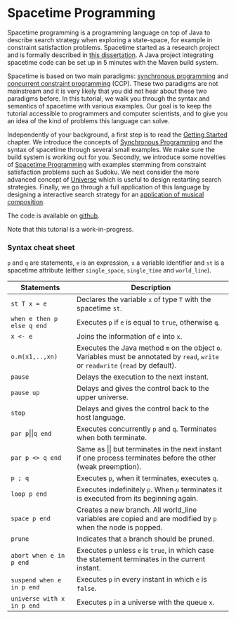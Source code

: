 # Spacetime Programming

Spacetime programming is a programming language on top of Java to describe search strategy when exploring a state-space, for example in constraint satisfaction problems.
Spacetime started as a research project and is formally described in [this dissertation](http://hyc.io/papers/dissertation-talbot.pdf).
A Java project integrating spacetime code can be set up in 5 minutes with the Maven build system.

Spacetime is based on two main paradigms: [synchronous programming](https://en.wikipedia.org/wiki/Synchronous_programming_language) and [concurrent constraint programming](https://en.wikipedia.org/wiki/Concurrent_constraint_logic_programming) (CCP).
These two paradigms are not mainstream and it is very likely that you did not hear about these two paradigms before.
In this tutorial, we walk you through the syntax and semantics of spacetime with various examples.
Our goal is to keep the tutorial accessible to programmers and computer scientists, and to give you an idea of the kind of problems this language can solve.

Independently of your background, a first step is to read the [Getting Started](getting-started.html) chapter.
We introduce the concepts of [Synchronous Programming](synchronous-programming.html) and the syntax of spacetime through several small examples.
We make sure the build system is working out for you.
Secondly, we introduce some novelties of [Spacetime Programming](learn-spacetime.html) with examples stemming from constraint satisfaction problems such as Sudoku.
We next consider the more advanced concept of [Universe](universe.html) which is useful to design restarting search strategies.
Finally, we go through a full application of this language by designing a interactive search strategy for an [application of musical composition](application-composition.html).

The code is available on [github](https://github.com/ptal/bonsai).

Note that this tutorial is a work-in-progress.

### Syntax cheat sheet

`p` and `q` are statements, `e` is an expression, `x` a variable identifier and `st` is a spacetime attribute (either `single_space`, `single_time` and `world_line`).

| Statements      | Description |
| --------------- | ----------- |
| `st T x = e`    | Declares the variable `x` of type `T` with the spacetime `st`. |
| `when e then p else q end` | Executes `p` if `e` is equal to `true`, otherwise `q`. |
| `x <- e`        | Joins the information of `e` into `x`. |
| `o.m(x1,..,xn)` | Executes the Java method `m` on the object `o`. Variables must be annotated by `read`, `write` or `readwrite` (`read` by default). |
| `pause`         | Delays the execution to the next instant. |
| `pause up`      | Delays and gives the control back to the upper universe. |
| `stop`          | Delays and gives the control back to the host language. |
| `par p`\|\|`q end`| Executes concurrently `p` and `q`. Terminates when both terminate. |
| `par p <> q end`| Same as \|\| but terminates in the next instant if one process terminates before the other (weak preemption). |
| `p ; q`         | Executes `p`, when it terminates, executes `q`. |
| `loop p end`    | Executes indefinitely `p`. When `p` terminates it is executed from its beginning again. |
| `space p end`   | Creates a new branch. All world_line variables are copied and are modified by `p` when the node is popped. |
| `prune`         | Indicates that a branch should be pruned. |
| `abort when e in p end`| Executes `p` unless `e` is `true`, in which case the statement terminates in the current instant. |
| `suspend when e in p end`| Executes `p` in every instant in which `e` is `false`. |
| `universe with x in p end`| Executes `p` in a universe with the queue `x`. |

#